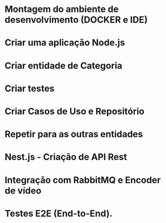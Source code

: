 # Montagem do ambiente de desenvolvimento (DOCKER e IDE)
# Criar uma aplicação Node.js
# Criar entidade de Categoria
# Criar testes
# Criar Casos de Uso e Repositório



# Repetir para as outras entidades

# Nest.js - Criação de API Rest
# Integração com RabbitMQ e Encoder de vídeo
# Testes E2E (End-to-End).
